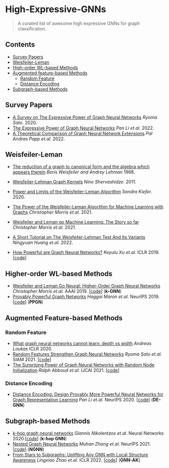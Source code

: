 # High-Expressive-GNNs

> A curated list of awesome high expressive GNNs for graph classification.


## Contents
- [Survey Papers](#survey-papers)
- [Weisfeiler-Leman](#weisfeiler-leman)
- [High-order WL-based Methods](#high-order-WL-based-methods)
- [Augmented feature-based Methods](#augmented-feature-based-methods)
    - [Random Feature](#random-feature)
    - [Distance Encoding](#distance-encoding)
- [Subgraph-based Methods](#subgraph-based-methods)



## Survey Papers
- [A Survey on The Expressive Power of Graph Neural Networks](https://arxiv.org/pdf/2003.04078.pdf) *Ryoma Sato.* 2020.
- [The Expressive Power of Graph Neural Networks](https://graph-neural-networks.github.io/static/file/chapter5.pdf) *Pan Li et.al.* 2022.
- [A Theoretical Comparison of Graph Neural Network Extensions](https://arxiv.org/pdf/2201.12884.pdf) *Pal Andras Papp et.al.* 2022. 



## Weisfeiler-Leman 
- [The reduction of a graph to canonical form and the algebra which appears therein](https://www.iti.zcu.cz/wl2018/pdf/wl_paper_translation.pdf) *Boris Weisfeiler and Andrey Lehman* 1968.
- [Weisfeiler-Lehman Graph Kernels](https://www.jmlr.org/papers/volume12/shervashidze11a/shervashidze11a.pdf) *Nino Shervashidze.* 2011.
- [Power and Limits of the Weisfeiler-Leman Algorithm](https://publications.rwth-aachen.de/record/785831/files/785831.pdf) *Sandra Kiefer.* 2020.
- [The Power of the Weisfeiler-Leman Algorithm for Machine Learning with Graphs](https://arxiv.org/pdf/2105.05911.pdf) *Christopher Morris et.al.* 2021.
- [Weisfeiler and Leman go Machine Learning: The Story so far](https://arxiv.org/pdf/2112.09992.pdf) *Christopher Morris et.al.* 2021.
- [A Short Tutorial on The Weisfeiler-Lehman Test And Its Variants](https://arxiv.org/pdf/2201.07083.pdf) *Ningyuan Huang et.al.* 2022.

- [How Powerful are Graph Neural Networks?](https://openreview.net/pdf?id=ryGs6iA5Km) *Keyulu Xu et.al.* ICLR 2019.[[code](https://github.com/weihua916/powerful-gnns)]


## Higher-order WL-based Methods
- [Weisfeiler and Leman Go Neural: Higher-Order Graph Neural Networks](https://ojs.aaai.org/index.php/AAAI/article/view/4384) *Christopher Morris et.al.* AAAI 2019. [[code](https://github.com/chrsmrrs/k-gnn)] (**k-GNN**)
- [Provably Powerful Graph Networks](https://proceedings.neurips.cc/paper/2019/file/bb04af0f7ecaee4aae62035497da1387-Paper.pdf) *Haggai Maron et.al.* NeurIPS 2019. [[code](https://github.com/hadarser/ProvablyPowerfulGraphNetworks_torch)] (**PPGN**)

## Augmented Feature-based Methods

### Random Feature
- [What graph neural networks cannot learn: depth vs width](https://openreview.net/pdf?id=B1l2bp4YwS) *Andreas Loukas* ICLR 2020. 
- [Random Features Strengthen Graph Neural Networks](https://epubs.siam.org/doi/epdf/10.1137/1.9781611976700.38) *Ryoma Sato et.al.* SIAM 2021. [[code](https://github.com/joisino/random-features)]
- [The Surprising Power of Graph Neural Networks with Random Node Initialization](https://www.ijcai.org/proceedings/2021/0291.pdf) *Ralph Abboud et.al.* IJCAI 2021. [[code](https://github.com/ralphabb/GNN-RNI)]

### Distance Encoding
- [Distance Encoding: Design Provably More Powerful Neural Networks for Graph Representation Learning](https://proceedings.neurips.cc/paper/2020/file/2f73168bf3656f697507752ec592c437-Paper.pdf) *Pan Li et.al.* NeurIPS 2020. [[code](https://github.com/snap-stanford/distance-encoding)] (**DE-GNN**)



## Subgraph-based Methods
- [k-hop graph neural networks](https://www.sciencedirect.com/science/article/pii/S0893608020302495?dgcid=rss_sd_all) *Giannis Nikolentzos et.al.* Neural Networks 2020.[[code](https://github.com/giannisnik/k-hop-gnns)] (**k-hop GNN**)
- [Nested Graph Neural Networks](https://openreview.net/pdf?id=7_eLEvFjCi3) *Muhan Zhang et.al.* NeurIPS 2021. [[code](https://github.com/muhanzhang/NestedGNN)] (**NGNN**)
- [From Stars to Subgraphs: Uplifting Any GNN with Local Structure Awareness](https://openreview.net/pdf?id=Mspk_WYKoEH) *Lingxiao Zhao et.al.* ICLR 2022. [[code](https://github.com/LingxiaoShawn/GNNAsKernel)] (**GNN-AK**)



